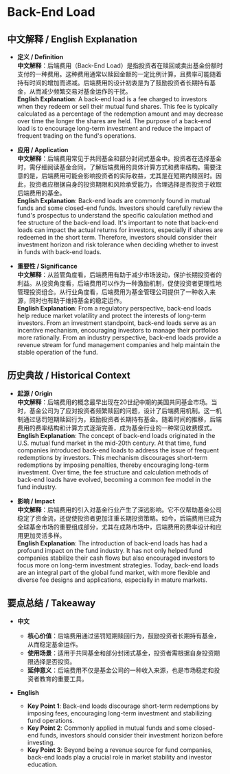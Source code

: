 # Back-End Load

## 中文解释 / English Explanation

* **定义 / Definition**  
  **中文解释**：后端费用（Back-End Load）是指投资者在赎回或卖出基金份额时支付的一种费用。这种费用通常以赎回金额的一定比例计算，且费率可能随着持有时间的增加而递减。后端费用的设计初衷是为了鼓励投资者长期持有基金，从而减少频繁交易对基金运作的干扰。  
  **English Explanation**: A back-end load is a fee charged to investors when they redeem or sell their mutual fund shares. This fee is typically calculated as a percentage of the redemption amount and may decrease over time the longer the shares are held. The purpose of a back-end load is to encourage long-term investment and reduce the impact of frequent trading on the fund's operations.

* **应用 / Application**  
  **中文解释**：后端费用常见于共同基金和部分封闭式基金中。投资者在选择基金时，需仔细阅读基金合同，了解后端费用的具体计算方式和费率结构。需要注意的是，后端费用可能会影响投资者的实际收益，尤其是在短期内赎回时。因此，投资者应根据自身的投资期限和风险承受能力，合理选择是否投资于收取后端费用的基金。  
  **English Explanation**: Back-end loads are commonly found in mutual funds and some closed-end funds. Investors should carefully review the fund's prospectus to understand the specific calculation method and fee structure of the back-end load. It's important to note that back-end loads can impact the actual returns for investors, especially if shares are redeemed in the short term. Therefore, investors should consider their investment horizon and risk tolerance when deciding whether to invest in funds with back-end loads.

* **重要性 / Significance**  
  **中文解释**：从监管角度看，后端费用有助于减少市场波动，保护长期投资者的利益。从投资角度看，后端费用可以作为一种激励机制，促使投资者更理性地管理投资组合。从行业角度看，后端费用为基金管理公司提供了一种收入来源，同时也有助于维持基金的稳定运作。  
  **English Explanation**: From a regulatory perspective, back-end loads help reduce market volatility and protect the interests of long-term investors. From an investment standpoint, back-end loads serve as an incentive mechanism, encouraging investors to manage their portfolios more rationally. From an industry perspective, back-end loads provide a revenue stream for fund management companies and help maintain the stable operation of the fund.

## 历史典故 / Historical Context

* **起源 / Origin**  
  **中文解释**：后端费用的概念最早出现在20世纪中期的美国共同基金市场。当时，基金公司为了应对投资者频繁赎回的问题，设计了后端费用机制。这一机制通过惩罚短期赎回行为，鼓励投资者长期持有基金。随着时间的推移，后端费用的费率结构和计算方式逐渐完善，成为基金行业的一种常见收费模式。  
  **English Explanation**: The concept of back-end loads originated in the U.S. mutual fund market in the mid-20th century. At that time, fund companies introduced back-end loads to address the issue of frequent redemptions by investors. This mechanism discourages short-term redemptions by imposing penalties, thereby encouraging long-term investment. Over time, the fee structure and calculation methods of back-end loads have evolved, becoming a common fee model in the fund industry.

* **影响 / Impact**  
  **中文解释**：后端费用的引入对基金行业产生了深远影响。它不仅帮助基金公司稳定了资金流，还促使投资者更加注重长期投资策略。如今，后端费用已成为全球基金市场的重要组成部分，尤其在成熟市场中，后端费用的费率设计和应用更加灵活多样。  
  **English Explanation**: The introduction of back-end loads has had a profound impact on the fund industry. It has not only helped fund companies stabilize their cash flows but also encouraged investors to focus more on long-term investment strategies. Today, back-end loads are an integral part of the global fund market, with more flexible and diverse fee designs and applications, especially in mature markets.

## 要点总结 / Takeaway

* **中文**  
  - **核心价值**：后端费用通过惩罚短期赎回行为，鼓励投资者长期持有基金，从而稳定基金运作。  
  - **使用场景**：适用于共同基金和部分封闭式基金，投资者需根据自身投资期限选择是否投资。  
  - **延伸意义**：后端费用不仅是基金公司的一种收入来源，也是市场稳定和投资者教育的重要工具。

* **English**  
  - **Key Point 1**: Back-end loads discourage short-term redemptions by imposing fees, encouraging long-term investment and stabilizing fund operations.  
  - **Key Point 2**: Commonly applied in mutual funds and some closed-end funds, investors should consider their investment horizon before investing.  
  - **Key Point 3**: Beyond being a revenue source for fund companies, back-end loads play a crucial role in market stability and investor education.
